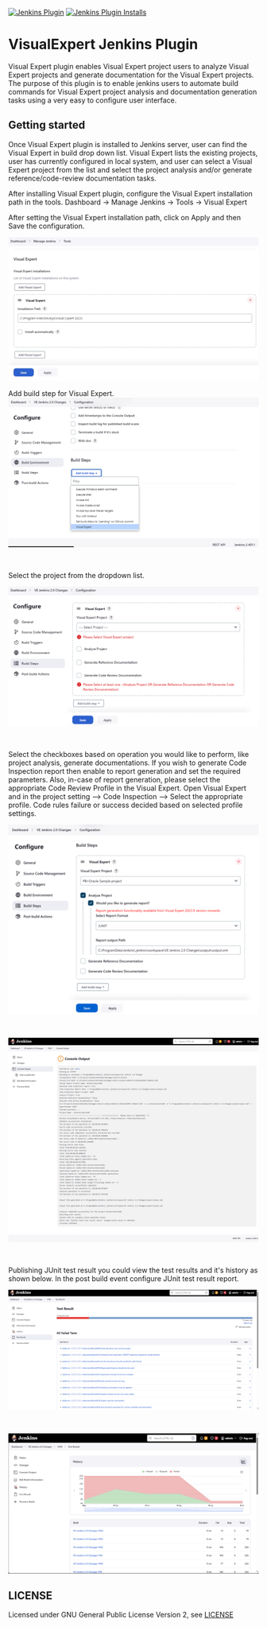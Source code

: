 
[![Jenkins Plugin](https://img.shields.io/jenkins/plugin/v/visualexpert.svg)](https://plugins.jenkins.io/visualexpert)
[![Jenkins Plugin Installs](https://img.shields.io/jenkins/plugin/i/visualexpert.svg?color=blue)](https://plugins.jenkins.io/visualexpert)

# VisualExpert Jenkins Plugin
Visual Expert plugin enables Visual Expert project users to analyze Visual Expert projects and generate documentation for the Visual Expert projects. 
The purpose of this plugin is to enable jenkins users to automate build commands for Visual Expert project analysis and documentation generation tasks using a very easy to configure user interface.

## Getting started
Once Visual Expert plugin is installed to Jenkins server, user can find the Visual Expert in build drop down list. 
Visual Expert lists the existing projects, user has currently configured in local system, and user can select a Visual Expert project from the list 
and select the project analysis and/or generate reference/code-review documentation tasks.

After installing Visual Expert plugin, configure the Visual Expert installation path in the tools.
Dashboard -> Manage Jenkins -> Tools -> Visual Expert

After setting the Visual Expert installation path, click on Apply and then Save the configuration.

![visual expert](https://github.com/jenkinsci/visualexpert-plugin/blob/main/docs/images/tools-config.png)

Add build step for Visual Expert.
![visual expert](https://github.com/jenkinsci/visualexpert-plugin/blob/main/docs/images/builder-config.png)

<p><br></p>
Select the project from the dropdown list.
<p></p>


![required field validation](https://github.com/jenkinsci/visualexpert-plugin/blob/main/docs/images/check-validation.PNG)

<p><br></p>
Select the checkboxes based on operation you would like to perform, like project analysis, generate documentations. If you wish to generate Code Inspection report then enable to report generation and set the required parameters. Also, in-case of report generation, please select the appropriate Code Review Profile in the Visual Expert. Open Visual Expert and in the project setting --> Code Inspection --> Select the appropriate profile. Code rules failure or success decided based on selected profile settings. 
<p></p>


![visual expert configuration](https://github.com/jenkinsci/visualexpert-plugin/blob/main/docs/images/set-configuration.PNG)

<p><br></p>

![visual expert build console output](https://github.com/jenkinsci/visualexpert-plugin/blob/main/docs/images/console-output.PNG)

<p><br></p>

Publishing JUnit test result you could view the test results and it's history as shown below. In the post build event configure JUnit test result report.

![visual expert test result](https://github.com/jenkinsci/visualexpert-plugin/blob/main/docs/images/test-result.PNG)

<p><br></p>

![visual expert test history](https://github.com/jenkinsci/visualexpert-plugin/blob/main/docs/images/test-history.PNG)

## LICENSE

Licensed under GNU General Public License Version 2, see [LICENSE](LICENSE.md)

